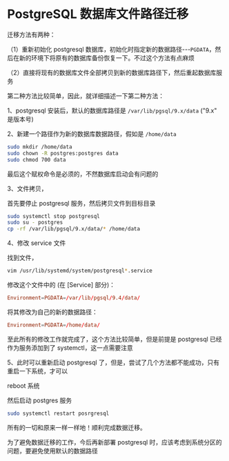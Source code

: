 # PostgreSQL 数据库文件路径迁移

迁移方法有两种：

（1）重新初始化 postgresql 数据库，初始化时指定新的数据路径---`PGDATA`，然后在新的环境下将原有的数据库备份恢复一下。不过这个方法有点麻烦

（2）直接将现有的数据库文件全部拷贝到新的数据库路径下，然后重起数据库服务

第二种方法比较简单，因此，就详细描述一下第二种方法：

1、postgresql 安装后，默认的数据库路径是 `/var/lib/pgsql/9.x/data` ("9.x" 是版本号)

2、新建一个路径作为新的数据库数据路径，假如是 `/home/data`

```bash
sudo mkdir /home/data
sudo chown -R postgres:postgres data
sudo chmod 700 data
```

最后这个赋权命令是必须的，不然数据库启动会有问题的

3、文件拷贝，

首先要停止 postgresql 服务，然后拷贝文件到目标目录

```bash
sudo systemctl stop postgresql
sudo su - postgres
cp -rf /var/lib/pgsql/9.x/data/* /home/data
```

4、修改 service 文件

找到文件，

```bash
vim /usr/lib/systemd/system/postgresql*.service
```

修改这个文件中的 (在 [Service] 部分)：

```conf
Environment=PGDATA=/var/lib/pgsql/9.4/data/
```

将其修改为自己的新的数据路径：

```conf
Environment=PGDATA=/home/data/
```

至此所有的修改工作就完成了，这个方法比较简单，但是前提是 postgresql 已经作为服务添加到了 systemctl，这一点需要注意

5、此时可以重新启动 postgresql 了，但是，尝试了几个方法都不能成功，只有重启一下系统，才可以

reboot 系统

然后启动 postgres 服务

```bash
sudo systemctl restart posrgresql
```

所有的一切和原来一样一样地！顺利完成数据迁移。

为了避免数据迁移的工作，今后再新部署 postgresql 时，应该考虑到系统分区的问题，要避免使用默认的数据路径
